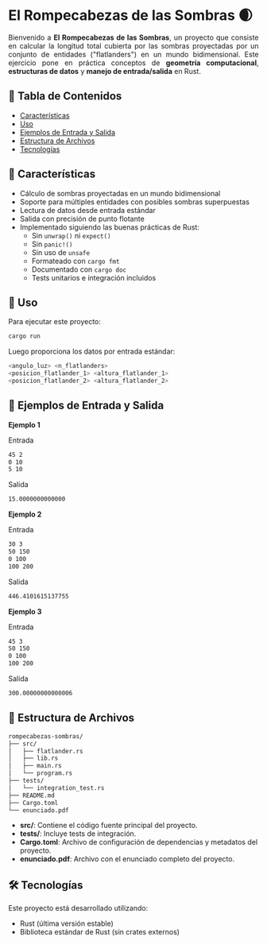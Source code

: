 # El Rompecabezas de las Sombras 🌒

<p align="justify">
Bienvenido a <b>El Rompecabezas de las Sombras</b>, un proyecto que consiste en calcular la longitud total cubierta por las sombras proyectadas por un conjunto de entidades ("flatlanders") en un mundo bidimensional.  
Este ejercicio pone en práctica conceptos de <b>geometría computacional</b>, <b>estructuras de datos</b> y <b>manejo de entrada/salida</b> en Rust.
</p>

## 📜 Tabla de Contenidos

- [Características](#características)
- [Uso](#uso)
- [Ejemplos de Entrada y Salida](#ejemplos-de-entrada-y-salida)
- [Estructura de Archivos](#estructura-de-archivos)
- [Tecnologías](#tecnologías)

## 🌟 Características

- Cálculo de sombras proyectadas en un mundo bidimensional
- Soporte para múltiples entidades con posibles sombras superpuestas
- Lectura de datos desde entrada estándar
- Salida con precisión de punto flotante
- Implementado siguiendo las buenas prácticas de Rust:
  - Sin `unwrap()` ni `expect()`
  - Sin `panic!()`
  - Sin uso de `unsafe`
  - Formateado con `cargo fmt`
  - Documentado con `cargo doc`
  - Tests unitarios e integración incluidos

## 🚀 Uso

Para ejecutar este proyecto:
```bash
cargo run
```
Luego proporciona los datos por entrada estándar:
```bash
<angulo_luz> <n_flatlanders>
<posicion_flatlander_1> <altura_flatlander_1>
<posicion_flatlander_2> <altura_flatlander_2>
```

## 📝 Ejemplos de Entrada y Salida

**Ejemplo 1**

Entrada
```bash
45 2
0 10
5 10
```

Salida
```bash
15.0000000000000
```

**Ejemplo 2**

Entrada
```bash
30 3
50 150
0 100
100 200
```

Salida
```bash
446.4101615137755
```

**Ejemplo 3**

Entrada
```bash
45 3
50 150
0 100
100 200
```

Salida
```bash
300.00000000000006
```

## 📁 Estructura de Archivos

```bash
rompecabezas-sombras/
├── src/
│   ├── flatlander.rs
│   ├── lib.rs
│   ├── main.rs
│   └── program.rs
├── tests/
│   └── integration_test.rs
├── README.md
├── Cargo.toml
└── enunciado.pdf
```

* **src/**: Contiene el código fuente principal del proyecto.
* **tests/**: Incluye tests de integración.
* **Cargo.toml**: Archivo de configuración de dependencias y metadatos del proyecto.
* **enunciado.pdf**: Archivo con el enunciado completo del proyecto.


## 🛠️ Tecnologías

Este proyecto está desarrollado utilizando:
* Rust (última versión estable)
* Biblioteca estándar de Rust (sin crates externos)
